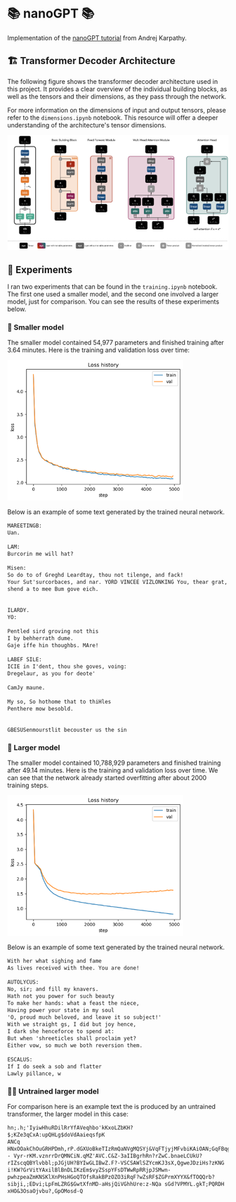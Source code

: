# 📚 nanoGPT 📚

Implementation of the [nanoGPT tutorial](https://www.youtube.com/watch?v=kCc8FmEb1nY) from Andrej Karpathy.


## 🏗️ Transformer Decoder Architecture

The following figure shows the transformer decoder architecture used in this project. It provides a clear overview of the individual building blocks, as well as the tensors and their dimensions, as they pass through the network.

For more information on the dimensions of input and output tensors, please refer to the `dimensions.ipynb` notebook. This resource will offer a deeper understanding of the architecture's tensor dimensions.

![architecture](./images/TransfomerDecoder.png)


## 🧪 Experiments

I ran two experiments that can be found in the `training.ipynb` notebook. The first one used a smaller model, and the second one involved a larger model, just for comparison. You can see the results of these experiments below.

### 🐜 Smaller model

The smaller model contained 54,977 parameters and finished training after 3.64 minutes. Here is the training and validation loss over time:

<img src="./images/loss_small.png" alt="loss" style="max-width:400px;"/>

Below is an example of some text generated by the trained neural network.

```
MAREETINGB:
Uan.

LAM:
Burcorin me will hat?

Misen:
So do to of Greghd Leardtay, thou not tilenge, and fack!
Your Sut'surcorbaces, and nar. YORD VINCEE VIZLONKING You, thear grat, shend a to mee Bum gove eich.


ILARDY.
YO:

Pentled sird groving not this
I by behherrath dume.
Gaje iffe hin thoughbs. MAre!

LABEF SILE:
ICIE in I'dent, thou she goves, voing:
Dregelaur, as you for deote'

CamJy maune.

My so, So hothome that to thiHles
Penthere mow besobld.


GBESUSenmourstlit becouster us the sin
```

### 🦣 Larger model

The smaller model contained 10,788,929 parameters and finished training after 49.14 minutes. Here is the training and validation loss over time. We can see that the network already started overfitting after about 2000 training steps.

<img src="./images/loss_large.png" alt="loss" style="max-width:400px;"/>

Below is an example of some text generated by the trained neural network.

```
With her what sighing and fame
As lives received with thee. You are done!

AUTOLYCUS:
No, sir; and fill my knavers.
Hath not you power for such beauty
To make her hands: what a feast the niece,
Having power your state in my soul
'O, proud much beloved, and leave it so subject!'
With we straight gs, I did but joy hence,
I dark she henceforce to spend at:
But when 'shreeticles shall proclaim yet?
Either vow, so much we both reversion them.

ESCALUS:
If I do seek a sob and flatter
Lawly pillance, w
```

### 😵‍💫 Untrained larger model

For comparison here is an example text the is produced by an untrained transformer, the larger model in this case:
 
```
hn;.h;'IyiwHhuRDilRrYfAVeqhbo'kKxoLZbKH?$;KZe3qCxA:upQHLg$doVdAaieqsfpK
ANCq HNxOOakChOuGRHPDmh,rP.dGXUoBkeTIzRmQaNVgMQSYj&VqFTjyjMFvbiKAiOAN;GqFBqgeMZjPVc?- Vyr-rKM.vznrrDrQMNCiN.qMZ'AVC.C&Z-3aIIBgrhRn?rZwC.bnaeLCUkU?rIZscqQBYlvbbl;pJGjUH?BYIwGLIBwZ.F?-VSCSAWlSZYcmKJ3sX,QgweJDziHs?zKNG
i!KW?GrVitYAxilBlBnDLIKzEm$vyZSspYFsDTWwRpRRjpJSMwn-pwhzpeaZmKNSKlXnPHsHGoQTOfsRakBPzOZO3iRqF?wZsRF$ZGPrmXYYX&fTOQQrb?sibji,;EDvi;LpFmLZRG$GwtXfnMD-aHsjQiVGhhUre:z-NQa sGd?VPMYL.gkT;PQRDH xHO&3OsaOjvbu?,GpOMosd-Q
```
